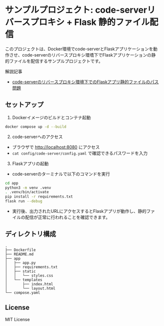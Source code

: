 # サンプルプロジェクト: code-serverリバースプロキシ + Flask 静的ファイル配信

このプロジェクトは、Docker環境でcode-serverとFlaskアプリケーションを動作させ、code-serverのリバースプロキシ環墧下でFlaskアプリケーションの静的ファイルを配信するサンプルプロジェクトです。

解説記事

- [code-serverのリバースプロキシ環境下でのFlaskアプリ静的ファイルのパス問題](https://zenn.dev/aplulu/articles/code-server-flask-proxy-static-files)

## セットアップ

1. Dockerイメージのビルドとコンテナ起動

```bash
docker compose up -d --build
```

2. code-serverへのアクセス

- ブラウザで [http://localhost:8080](http://localhost:8080) にアクセス
- `cat config/code-server/config.yaml` で確認できるパスワードを入力

3. Flaskアプリの起動

- code-serverのターミナルで以下のコマンドを実行

```bash
cd app
python3 -m venv .venv
. .venv/bin/activate
pip install -r requirements.txt
flask run --debug
```

- 実行後、出力されたURLにアクセスするとFlaskアプリが動作し、静的ファイルの配信が正常に行われることを確認できます。

## ディレクトリ構成

```
.
├── Dockerfile
├── README.md
├── app
│   ├── app.py
│   ├── requirements.txt
│   ├── static
│   │   └── styles.css
│   └── templates
│       ├── index.html
│       └── layout.html
└── compose.yaml
```

## License

MIT License
